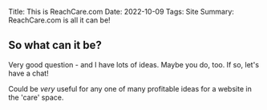 Title: This is ReachCare.com
Date: 2022-10-09
Tags: Site
Summary: ReachCare.com is all it can be!

## So what can it be?

Very good question - and I have lots of ideas.  Maybe you do, too.  If so, let's have a chat!  


Could be _very_ useful for any one of many profitable ideas for a website in the 'care' space.

